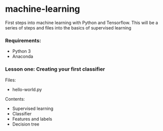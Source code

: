 # machine-learning

First steps into machine learning with Python and Tensorflow. 
This will be a series of steps and files into the basics of supervised learning

### Requirements:

- Python 3
- Anaconda

### Lesson one: Creating your first classifier

Files:
- hello-world.py

Contents:
- Supervised learning
- Classifier
- Features and labels
- Decision tree
